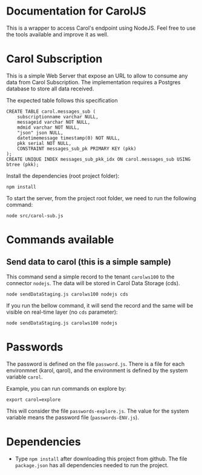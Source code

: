
# Documentation for CarolJS

This is a wrapper to access Carol's endpoint using NodeJS. Feel free to use the tools available and improve it as well.

# Carol Subscription

This is a simple Web Server that expose an URL to allow to consume any data from Carol Subscription. The implementation requires a Postgres database to store all data received.

The expected table follows this specification

```
CREATE TABLE carol.messages_sub (
	subscriptionname varchar NULL,
	messageid varchar NOT NULL,
	mdmid varchar NOT NULL,
	"json" json NULL,
	datetimemessage timestamp(0) NOT NULL,
	pkk serial NOT NULL,
	CONSTRAINT messages_sub_pk PRIMARY KEY (pkk)
);
CREATE UNIQUE INDEX messages_sub_pkk_idx ON carol.messages_sub USING btree (pkk);
```

Install the dependencies (root project folder):

```
npm install
```

To start the server, from the project root folder, we need to run the following command:

```
node src/carol-sub.js
```

# Commands available

 Send data to carol (this is a simple sample)
 ---

This command send a simple record to the tenant `carolws100` to the connector `nodejs`. The data will be stored in Carol Data Storage (cds).

```
node sendDataStaging.js carolws100 nodejs cds
```

If you run the bellow command, it will send the record and the same will be visible on real-time layer (no `cds` parameter):

```
node sendDataStaging.js carolws100 nodejs
```



# Passwords

The password is defined on the file `password.js`. There is a file for each environmnet (karol, qarol), and the environment is defined by the system variable `carol`.

Example, you can run commands on explore by:

```
export carol=explore
```

This will consider the file `passwords-explore.js`. The value for the system variable means the password file (`passwords-ENV.js`).


# Dependencies

- Type `npm install` after downloading this project from github. The file `package.json` has all dependencies needed to run the project.
